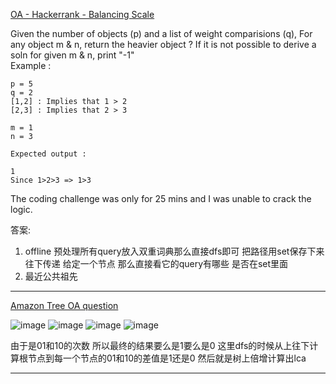 [OA - Hackerrank - Balancing Scale](https://leetcode.com/discuss/interview-question/2623521/OA-Hackerrank-Balancing-Scale)

Given the number of objects (p) and a list of weight comparisions (q), For any object m & n, return the heavier object ? If it is not possible to derive a soln for given m & n, print "-1"  
Example :

```
p = 5
q = 2
[1,2] : Implies that 1 > 2
[2,3] : Implies that 2 > 3

m = 1
n = 3

Expected output : 

1
Since 1>2>3 => 1>3

```

The coding challenge was only for 25 mins and I was unable to crack the logic.

答案:
1. offline  预处理所有query放入双重词典那么直接dfs即可 把路径用set保存下来 往下传递 给定一个节点 那么直接看它的query有哪些 是否在set里面
2. 最近公共祖先

---------

[Amazon Tree OA question](https://leetcode.com/discuss/interview-question/2936031/Amazon-Tree-OA-question)

![image](https://assets.leetcode.com/users/images/8d18626d-568f-4eef-938b-4d27e18a573e_1671637944.459896.png)
![image](https://assets.leetcode.com/users/images/40486ebc-c34e-482c-bb67-00509055dcc8_1671637947.111288.png)
![image](https://assets.leetcode.com/users/images/b21572ee-21da-49e7-8476-6e2132021fae_1671637950.4724197.png)
![image](https://assets.leetcode.com/users/images/a13aa16d-ff51-4dcb-a7c7-1dd817b63628_1671637953.042649.png)

由于是01和10的次数 所以最终的结果要么是1要么是0
这里dfs的时候从上往下计算根节点到每一个节点的01和10的差值是1还是0 然后就是树上倍增计算出lca 

----















<!--stackedit_data:
eyJoaXN0b3J5IjpbNDE1NDE2NzI0LDE1ODMzNDU2XX0=
-->